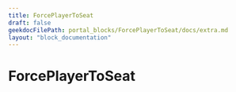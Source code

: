 ```yaml
---
title: ForcePlayerToSeat
draft: false
geekdocFilePath: portal_blocks/ForcePlayerToSeat/docs/extra.md
layout: "block_documentation"
---
```

# ForcePlayerToSeat